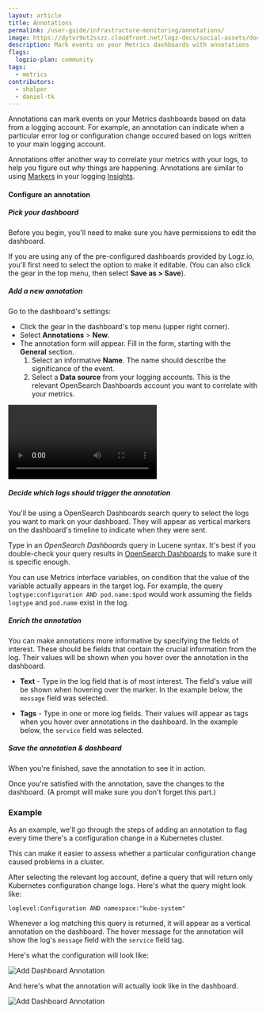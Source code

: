 ```yaml
---
layout: article
title: Annotations
permalink: /user-guide/infrastructure-monitoring/annotations/
image: https://dytvr9ot2sszz.cloudfront.net/logz-docs/social-assets/docs-social.jpg
description: Mark events on your Metrics dashboards with annotations
flags:
  logzio-plan: community
tags:
  - metrics
contributors:
  - shalper
  - daniel-tk
---
```


Annotations can mark events on your Metrics dashboards based on data from a logging account. For example, an annotation can indicate when a particular error log or configuration change occured based on logs written to your main logging account.

Annotations offer another way to correlate your metrics with your logs, to help you figure out _why_ things are happening. Annotations are similar to using [Markers]({{site.baseurl}}/user-guide/insights/markers.html) in your logging [Insights]({{site.baseurl}}/user-guide/insights/exploring-insights.html).



#### Configure an annotation

<div class="tasklist">

##### Pick your dashboard

Before you begin, you'll need to make sure you have permissions to edit the dashboard.

If you are using any of the pre-configured dashboards provided by Logz.io, you'll first need to select the option to make it editable. (You can also click the gear **<i class="li li-gear"></i>** in the top menu, then select **Save as > Save**).

##### Add a new annotation

Go to the dashboard's settings:

* Click the gear **<i class="li li-gear"></i>** in the dashboard's top menu (upper right corner).
* Select **Annotations** > **New**.
* The annotation form will appear. Fill in the form, starting with the **General** section.
  1. Select an informative **Name**. The name should describe the significance of the event.
  2. Select a **Data source** from your logging accounts. This is the relevant OpenSearch Dashboards account you want to correlate with your metrics.

<video autoplay loop>
  <source src="https://dytvr9ot2sszz.cloudfront.net/logz-docs/grafana-videos/metrics-annotations.mp4" type="video/mp4" />
</video>

##### Decide which logs should trigger the annotation

You'll be using a OpenSearch Dashboards search query to select the logs you want to mark on your dashboard. They will appear as vertical markers on the dashboard's timeline to indicate when they were sent.

Type in an _OpenSearch Dashboards_ query in Lucene syntax.
It's best if you double-check your query results in [OpenSearch Dashboards](/user-guide/kibana/) to make sure it is specific enough.

You can use Metrics interface variables, on condition that the value of the variable actually appears in the target log. For example, the query `logtype:configuration AND pod.name:$pod` would work assuming the fields `logtype` and `pod.name` exist in the log.

##### Enrich the annotation

You can make annotations more informative by specifying the fields of interest.
These should be fields that contain the crucial information from the log. Their values will be shown when you hover over the annotation in the dashboard.

* **Text** - Type in the log field that is of most interest. The field's value will be shown when hovering over the marker. In the example below, the `message` field was selected.

* **Tags** - Type in one or more log fields. Their values will appear as tags when you hover over annotations in the dashboard. In the example below, the `service` field was selected.

##### Save the annotation & dashboard

When you're finished, save the annotation to see it in action.

Once you're satisfied with the annotation, save the changes to the dashboard. (A prompt will make sure you don't forget this part.)


### Example

As an example, we'll go through the steps of adding an annotation to flag every time there's a configuration change in a Kubernetes cluster.

This can make it easier to assess whether a particular configuration change caused problems in a cluster.

After selecting the relevant log account, define a query that will return only Kubernetes configuration change logs. Here's what the query might look like:

```
loglevel:Configuration AND namespace:"kube-system"
```

Whenever a log matching this query is returned, it will appear as a vertical annotation on the dashboard. The hover message for the annotation will show the log's `message` field with the `service` field tag.

Here's what the configuration will look like:

![Add Dashboard Annotation](https://dytvr9ot2sszz.cloudfront.net/logz-docs/grafana/annotation-example.png)

And here's what the annotation will actually look like in the dashboard.

![Add Dashboard Annotation](https://dytvr9ot2sszz.cloudfront.net/logz-docs/grafana/grafana-annoation-in-dashboard.png)
